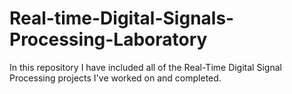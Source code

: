 # Real-time-Digital-Signals-Processing-Laboratory
In this repository I have included all of the Real-Time Digital Signal Processing projects I've worked on and completed.
